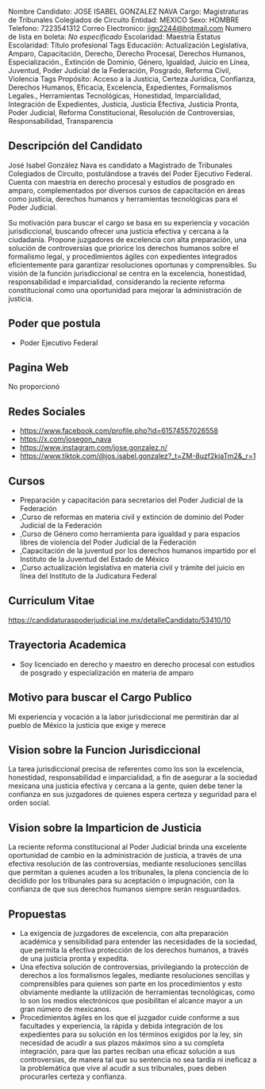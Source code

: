 Nombre Candidato: JOSE ISABEL GONZALEZ NAVA
Cargo: Magistraturas de Tribunales Colegiados de Circuito
Entidad: MEXICO
Sexo: HOMBRE
Telefono: 7223541312
Correo Electronico: jign2244@hotmail.com
Numero de lista en boleta: *No especificado*
Escolaridad: Maestría
Estatus Escolaridad: Título profesional
Tags Educación: Actualización Legislativa, Amparo, Capacitación, Derecho, Derecho Procesal, Derechos Humanos, Especialización., Extinción de Dominio, Género, Igualdad, Juicio en Línea, Juventud, Poder Judicial de la Federación, Posgrado, Reforma Civil, Violencia
Tags Propósito: Acceso a la Justicia, Certeza Jurídica, Confianza, Derechos Humanos, Eficacia, Excelencia, Expedientes, Formalismos Legales., Herramientas Tecnológicas, Honestidad, Imparcialidad, Integración de Expedientes, Justicia, Justicia Efectiva, Justicia Pronta, Poder Judicial, Reforma Constitucional, Resolución de Controversias, Responsabilidad, Transparencia


## Descripción del Candidato 

José Isabel González Nava es candidato a Magistrado de Tribunales Colegiados de Circuito, postulándose a través del Poder Ejecutivo Federal. Cuenta con maestría en derecho procesal y estudios de posgrado en amparo, complementados por diversos cursos de capacitación en áreas como justicia, derechos humanos y herramientas tecnológicas para el Poder Judicial. 

Su motivación para buscar el cargo se basa en su experiencia y vocación jurisdiccional, buscando ofrecer una justicia efectiva y cercana a la ciudadanía. Propone juzgadores de excelencia con alta preparación, una solución de controversias que priorice los derechos humanos sobre el formalismo legal, y procedimientos ágiles con expedientes integrados eficientemente para garantizar resoluciones oportunas y comprensibles. Su visión de la función jurisdiccional se centra en la excelencia, honestidad, responsabilidad e imparcialidad, considerando la reciente reforma constitucional como una oportunidad para mejorar la administración de justicia.


## Poder que postula

- Poder Ejecutivo Federal


## Pagina Web

No proporcionó


## Redes Sociales

- https://www.facebook.com/profile.php?id=61574557026558
- https://x.com/josegon_nava
- https://www.instagram.com/jose.gonzalez.n/
- https://www.tiktok.com/@jos.isabel.gonzalez?_t=ZM-8uzf2kjaTm2&_r=1


## Cursos

- Preparación y capacitación para secretarios del Poder Judicial de la Federación
- ,Curso de reformas en materia civil y extinción de dominio del Poder Judicial de la Federación
- ,Curso de Género como herramienta para igualdad y para espacios libres de violencia del Poder Judicial de la Federación
- ,Capacitación de la juventud por los derechos humanos impartido por el Instituto de la Juventud del Estado de México
- ,Curso actualización legislativa en materia civil y trámite del juicio en línea del Instituto de la Judicatura Federal


## Curriculum Vitae

https://candidaturaspoderjudicial.ine.mx/detalleCandidato/53410/10


## Trayectoria Academica

- Soy licenciado en derecho y maestro en derecho procesal con estudios de posgrado y especialización en materia de amparo


## Motivo para buscar el Cargo Publico

Mi experiencia y vocación a la labor jurisdiccional me permitirán dar al pueblo de México la justicia que exige y merece


## Vision sobre la Funcion Jurisdiccional

La tarea jurisdiccional precisa de referentes como los son la excelencia, honestidad, responsabilidad e imparcialidad, a fin de asegurar a la sociedad mexicana una justicia efectiva y cercana a la gente, quien debe tener la confianza en sus juzgadores de quienes espera certeza y seguridad para el orden social.


## Vision sobre la Imparticion de Justicia

La reciente reforma constitucional al Poder Judicial brinda una excelente oportunidad de cambio en la administración de justicia, a través de una efectiva resolución de las controversias, mediante resoluciones sencillas que permitan a quienes acuden a los tribunales, la plena conciencia de lo decidido por los tribunales para su aceptación o impugnación, con la confianza de que sus derechos humanos siempre serán resguardados.


## Propuestas

- La exigencia de juzgadores de excelencia, con alta preparación académica y sensibilidad para entender las necesidades de la sociedad, que permita la efectiva protección de los derechos humanos, a través de una justicia pronta y expedita.
- Una efectiva solución de controversias, privilegiando la protección de derechos a los formalismos legales, mediante resoluciones sencillas y comprensibles para quienes son parte en los procedimientos y esto obviamente mediante la utilización de herramientas tecnológicas, como lo son los medios electrónicos que posibilitan el alcance mayor a un gran número de mexicanos.
- Procedimientos ágiles en los que el juzgador cuide conforme a sus facultades y experiencia, la rápida y debida integración de los expedientes para su solución en los términos exigidos por la ley, sin necesidad de acudir a sus plazos máximos sino a su completa integración, para que las partes reciban una eficaz solución a sus controversias, de manera tal que su sentencia no sea tardía ni ineficaz a la problemática que vive al acudir a sus tribunales, pues deben procurarles certeza y confianza.

